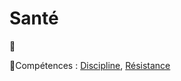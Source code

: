 # Santé

🚧

🚧Compétences : [Discipline](/docs/competences/discipline.md), [Résistance](/docs/competences/resistance.md)

